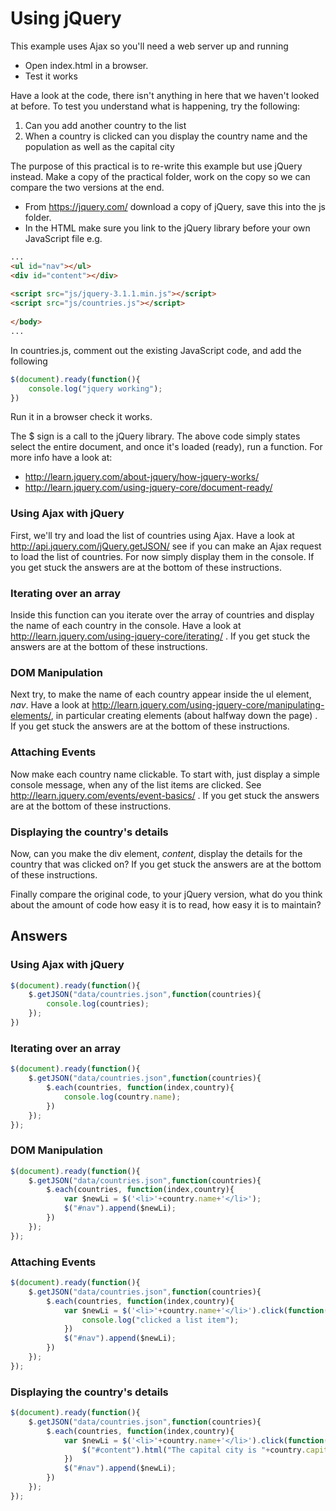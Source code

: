 # Using jQuery 
This example uses Ajax so you'll need a web server up and running

* Open index.html in a browser.
* Test it works

Have a look at the code, there isn't anything in here that we haven't looked at before. To test you understand what is happening, try the following:

1. Can you add another country to the list
2. When a country is clicked can you display the country name and the population as well as the capital city 

The purpose of this practical is to re-write this example but use jQuery instead. Make a copy of the practical folder, work on the copy so we can compare the two versions at the end. 

* From https://jquery.com/ download a copy of jQuery, save this into the js folder. 
* In the HTML make sure you link to the jQuery library before your own JavaScript file e.g.

```html
...
<ul id="nav"></ul>
<div id="content"></div>
    
<script src="js/jquery-3.1.1.min.js"></script>
<script src="js/countries.js"></script>
    
</body>
...
```

In countries.js, comment out the existing JavaScript code, and add the following

```javascript
$(document).ready(function(){
    console.log("jquery working");
})
```

Run it in a browser check it works. 

The $ sign is a call to the jQuery library. The above code simply states select the entire document, and once it's loaded (ready), run a function. For more info have a look at:
* http://learn.jquery.com/about-jquery/how-jquery-works/
* http://learn.jquery.com/using-jquery-core/document-ready/

### Using Ajax with jQuery
First, we'll try and load the list of countries using Ajax. Have a look at http://api.jquery.com/jQuery.getJSON/ see if you can make an Ajax request to load the list of countries. For now simply display them in the console. If you get stuck the answers are at the bottom of these instructions.

### Iterating over an array
Inside this function can you iterate over the array of countries and display the name of each country in the console. Have a look at http://learn.jquery.com/using-jquery-core/iterating/ . If you get stuck the answers are at the bottom of these instructions.

### DOM Manipulation
Next try, to make the name of each country appear inside the ul element, *nav*. Have a look at http://learn.jquery.com/using-jquery-core/manipulating-elements/, in particular creating elements (about halfway down the page) . If you get stuck the answers are at the bottom of these instructions.

### Attaching Events
Now make each country name clickable. To start with, just display a simple console message, when any of the list items are clicked. See http://learn.jquery.com/events/event-basics/ . If you get stuck the answers are at the bottom of these instructions.

### Displaying the country's details
Now, can you make the div element, *content*, display the details for the country that was clicked on? If you get stuck the answers are at the bottom of these instructions.

Finally compare the original code, to your jQuery version, what do you think about the amount of code how easy it is to read, how easy it is to maintain?

## Answers

### Using Ajax with jQuery
```javascript
$(document).ready(function(){
    $.getJSON("data/countries.json",function(countries){
        console.log(countries);
    });
})

```

### Iterating over an array
```javascript
$(document).ready(function(){
    $.getJSON("data/countries.json",function(countries){
        $.each(countries, function(index,country){
            console.log(country.name);
        })
    });
});
```
### DOM Manipulation
```javascript
$(document).ready(function(){
    $.getJSON("data/countries.json",function(countries){
        $.each(countries, function(index,country){
            var $newLi = $('<li>'+country.name+'</li>');
            $("#nav").append($newLi);
        })
    });
});
```
### Attaching Events
```javascript
$(document).ready(function(){
    $.getJSON("data/countries.json",function(countries){
        $.each(countries, function(index,country){
            var $newLi = $('<li>'+country.name+'</li>').click(function(){
                console.log("clicked a list item");
            })
            $("#nav").append($newLi);
        })
    });
});
```
### Displaying the country's details
```javascript
$(document).ready(function(){
    $.getJSON("data/countries.json",function(countries){
        $.each(countries, function(index,country){
            var $newLi = $('<li>'+country.name+'</li>').click(function(){
                $("#content").html("The capital city is "+country.capital);
            })
            $("#nav").append($newLi);
        })
    });
});
```

